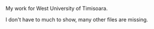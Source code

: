 My work for West University of Timisoara.

I don't have to much to show, many other files are missing.
